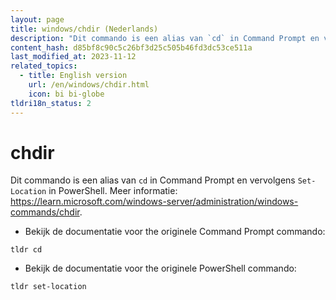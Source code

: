 ```yaml
---
layout: page
title: windows/chdir (Nederlands)
description: "Dit commando is een alias van `cd` in Command Prompt en vervolgens `Set-Location` in PowerShell."
content_hash: d85bf8c90c5c26bf3d25c505b46fd3dc53ce511a
last_modified_at: 2023-11-12
related_topics:
  - title: English version
    url: /en/windows/chdir.html
    icon: bi bi-globe
tldri18n_status: 2
---
```

# chdir

Dit commando is een alias van `cd` in Command Prompt en vervolgens `Set-Location` in PowerShell.
Meer informatie: <https://learn.microsoft.com/windows-server/administration/windows-commands/chdir>.

- Bekijk de documentatie voor the originele Command Prompt commando:

`tldr cd`

- Bekijk de documentatie voor the originele PowerShell commando:

`tldr set-location`
